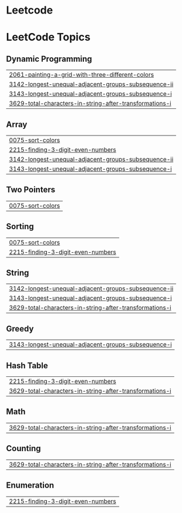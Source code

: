 # Leetcode
<!---LeetCode Topics Start-->
# LeetCode Topics
## Dynamic Programming
|  |
| ------- |
| [2061-painting-a-grid-with-three-different-colors](https://github.com/shahid-sheikh22/Leetcode/tree/master/2061-painting-a-grid-with-three-different-colors) |
| [3142-longest-unequal-adjacent-groups-subsequence-ii](https://github.com/shahid-sheikh22/Leetcode/tree/master/3142-longest-unequal-adjacent-groups-subsequence-ii) |
| [3143-longest-unequal-adjacent-groups-subsequence-i](https://github.com/shahid-sheikh22/Leetcode/tree/master/3143-longest-unequal-adjacent-groups-subsequence-i) |
| [3629-total-characters-in-string-after-transformations-i](https://github.com/shahid-sheikh22/Leetcode/tree/master/3629-total-characters-in-string-after-transformations-i) |
## Array
|  |
| ------- |
| [0075-sort-colors](https://github.com/shahid-sheikh22/Leetcode/tree/master/0075-sort-colors) |
| [2215-finding-3-digit-even-numbers](https://github.com/shahid-sheikh22/Leetcode/tree/master/2215-finding-3-digit-even-numbers) |
| [3142-longest-unequal-adjacent-groups-subsequence-ii](https://github.com/shahid-sheikh22/Leetcode/tree/master/3142-longest-unequal-adjacent-groups-subsequence-ii) |
| [3143-longest-unequal-adjacent-groups-subsequence-i](https://github.com/shahid-sheikh22/Leetcode/tree/master/3143-longest-unequal-adjacent-groups-subsequence-i) |
## Two Pointers
|  |
| ------- |
| [0075-sort-colors](https://github.com/shahid-sheikh22/Leetcode/tree/master/0075-sort-colors) |
## Sorting
|  |
| ------- |
| [0075-sort-colors](https://github.com/shahid-sheikh22/Leetcode/tree/master/0075-sort-colors) |
| [2215-finding-3-digit-even-numbers](https://github.com/shahid-sheikh22/Leetcode/tree/master/2215-finding-3-digit-even-numbers) |
## String
|  |
| ------- |
| [3142-longest-unequal-adjacent-groups-subsequence-ii](https://github.com/shahid-sheikh22/Leetcode/tree/master/3142-longest-unequal-adjacent-groups-subsequence-ii) |
| [3143-longest-unequal-adjacent-groups-subsequence-i](https://github.com/shahid-sheikh22/Leetcode/tree/master/3143-longest-unequal-adjacent-groups-subsequence-i) |
| [3629-total-characters-in-string-after-transformations-i](https://github.com/shahid-sheikh22/Leetcode/tree/master/3629-total-characters-in-string-after-transformations-i) |
## Greedy
|  |
| ------- |
| [3143-longest-unequal-adjacent-groups-subsequence-i](https://github.com/shahid-sheikh22/Leetcode/tree/master/3143-longest-unequal-adjacent-groups-subsequence-i) |
## Hash Table
|  |
| ------- |
| [2215-finding-3-digit-even-numbers](https://github.com/shahid-sheikh22/Leetcode/tree/master/2215-finding-3-digit-even-numbers) |
| [3629-total-characters-in-string-after-transformations-i](https://github.com/shahid-sheikh22/Leetcode/tree/master/3629-total-characters-in-string-after-transformations-i) |
## Math
|  |
| ------- |
| [3629-total-characters-in-string-after-transformations-i](https://github.com/shahid-sheikh22/Leetcode/tree/master/3629-total-characters-in-string-after-transformations-i) |
## Counting
|  |
| ------- |
| [3629-total-characters-in-string-after-transformations-i](https://github.com/shahid-sheikh22/Leetcode/tree/master/3629-total-characters-in-string-after-transformations-i) |
## Enumeration
|  |
| ------- |
| [2215-finding-3-digit-even-numbers](https://github.com/shahid-sheikh22/Leetcode/tree/master/2215-finding-3-digit-even-numbers) |
<!---LeetCode Topics End-->